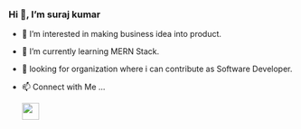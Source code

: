 ###   Hi 👋, I’m  suraj kumar

- 👀 I’m interested in making business idea into product.
- 🌱 I’m currently learning MERN Stack.
- 💞️ looking for organization where i can contribute as Software Developer.
- 📫 Connect with Me ...
 
   <a href="https://www.linkedin.com/in/suraj-kumar-baa08a187/"><img src="https://th.bing.com/th/id/R.4708c7c873f1ee199fac8c2fc13cde17?rik=XHsRrgX4Y1Xjiw&riu=http%3a%2f%2flahmonarch.com%2fwp-content%2fuploads%2f2019%2f04%2flinkedin.png&ehk=R5dw12YULKfpRnzf7IgDBCPdOKJvHC2K5nbNgE1zhPo%3d&risl=&pid=ImgRaw&r=0" width="30" height="30"></a>

